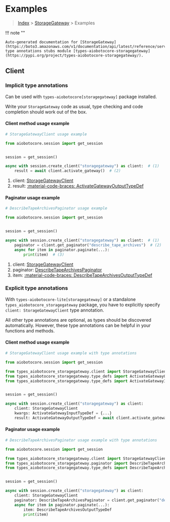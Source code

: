 # Examples

> [Index](../README.md) > [StorageGateway](./README.md) > Examples

!!! note ""

    Auto-generated documentation for [StorageGateway](https://boto3.amazonaws.com/v1/documentation/api/latest/reference/services/storagegateway.html#storagegateway)
    type annotations stubs module [types-aiobotocore-storagegateway](https://pypi.org/project/types-aiobotocore-storagegateway/).

## Client

### Implicit type annotations

Can be used with `types-aiobotocore[storagegateway]` package installed.

Write your `StorageGateway` code as usual,
type checking and code completion should work out of the box.



#### Client method usage example

```python
# StorageGatewayClient usage example

from aiobotocore.session import get_session


session = get_session()

async with session.create_client("storagegateway") as client:  # (1)
    result = await client.activate_gateway()  # (2)
```

1. client: [StorageGatewayClient](./client.md)
2. result: [:material-code-braces: ActivateGatewayOutputTypeDef](./type_defs.md#activategatewayoutputtypedef)



#### Paginator usage example

```python
# DescribeTapeArchivesPaginator usage example

from aiobotocore.session import get_session


session = get_session()

async with session.create_client("storagegateway") as client:  # (1)
    paginator = client.get_paginator("describe_tape_archives")  # (2)
    async for item in paginator.paginate(...):
        print(item)  # (3)
```

1. client: [StorageGatewayClient](./client.md)
2. paginator: [DescribeTapeArchivesPaginator](./paginators.md#describetapearchivespaginator)
3. item: [:material-code-braces: DescribeTapeArchivesOutputTypeDef](./type_defs.md#describetapearchivesoutputtypedef)




### Explicit type annotations

With `types-aiobotocore-lite[storagegateway]`
or a standalone `types_aiobotocore_storagegateway` package, you have to explicitly specify
`client: StorageGatewayClient` type annotation.

All other type annotations are optional, as types should be discovered automatically.
However, these type annotations can be helpful in your functions and methods.


#### Client method usage example

```python
# StorageGatewayClient usage example with type annotations

from aiobotocore.session import get_session

from types_aiobotocore_storagegateway.client import StorageGatewayClient
from types_aiobotocore_storagegateway.type_defs import ActivateGatewayOutputTypeDef
from types_aiobotocore_storagegateway.type_defs import ActivateGatewayInputTypeDef


session = get_session()

async with session.create_client("storagegateway") as client:
    client: StorageGatewayClient
    kwargs: ActivateGatewayInputTypeDef = {...}
    result: ActivateGatewayOutputTypeDef = await client.activate_gateway(**kwargs)
```



#### Paginator usage example

```python
# DescribeTapeArchivesPaginator usage example with type annotations

from aiobotocore.session import get_session

from types_aiobotocore_storagegateway.client import StorageGatewayClient
from types_aiobotocore_storagegateway.paginator import DescribeTapeArchivesPaginator
from types_aiobotocore_storagegateway.type_defs import DescribeTapeArchivesOutputTypeDef


session = get_session()

async with session.create_client("storagegateway") as client:
    client: StorageGatewayClient
    paginator: DescribeTapeArchivesPaginator = client.get_paginator("describe_tape_archives")
    async for item in paginator.paginate(...):
        item: DescribeTapeArchivesOutputTypeDef
        print(item)
```


